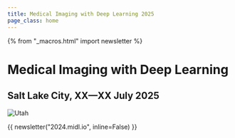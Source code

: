 ```yaml
---
title: Medical Imaging with Deep Learning 2025
page_class: home
---
```

{% from "_macros.html" import newsletter %}

# Medical Imaging with Deep Learning
## Salt Lake City, XX—XX July 2025

<p class="primary-photo centered">
    <img alt="Utah" src="/images/midl-25-arches.jpg">
</p>

{{ newsletter("2024.midl.io", inline=False) }}
